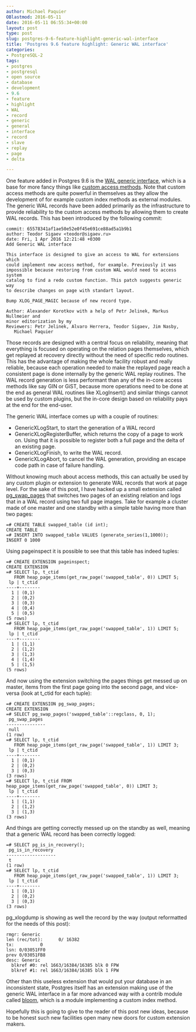 ```yaml
---
author: Michael Paquier
OBlastmod: 2016-05-11
date: 2016-05-11 06:55:34+00:00
layout: post
type: post
slug: postgres-9-6-feature-highlight-generic-wal-interface
title: 'Postgres 9.6 feature highlight: Generic WAL interface'
categories:
- PostgreSQL-2
tags:
- postgres
- postgresql
- open source
- database
- development
- 9.6
- feature
- highlight
- WAL
- record
- generic
- general
- interface
- record
- slave
- replay
- page
- delta

---
```


One feature added in Postgres 9.6 is the [WAL generic interface](http://www.postgresql.org/docs/devel/static/generic-wal.html),
which is a base for more fancy things like [custom access methods](http://www.postgresql.org/docs/devel/static/sql-create-access-method.html).
Note that custom access methods are quite powerful in themselves as they allow
the development of for example custom index methods as external modules. The
generic WAL records have been added primarily as the infrastructure to provide
reliability to the custom access methods by allowing them to create WAL
records. This has been introduced by the following commit:

    commit: 65578341af1ae50e52e0f45e691ce88ad5a1b9b1
    author: Teodor Sigaev <teodor@sigaev.ru>
    date: Fri, 1 Apr 2016 12:21:48 +0300
    Add Generic WAL interface

    This interface is designed to give an access to WAL for extensions which
    could implement new access method, for example. Previously it was
    impossible because restoring from custom WAL would need to access system
    catalog to find a redo custom function. This patch suggests generic way
    to describe changes on page with standart layout.

    Bump XLOG_PAGE_MAGIC because of new record type.

    Author: Alexander Korotkov with a help of Petr Jelinek, Markus Nullmeier and
    minor editorization by my
    Reviewers: Petr Jelinek, Alvaro Herrera, Teodor Sigaev, Jim Nasby,
       Michael Paquier

Those records are designed with a central focus on reliability, meaning
that everything is focused on operating on the relation pages themselves,
which get replayed at recovery directly without the need of specific redo
routines. This has the advantage of making the whole facility robust and
really reliable, because each operation needed to make the replayed page
reach a consistent page is done internally by the generic WAL replay
routines. The WAL record generation is less performant than any of the
in-core access methods like say GIN or GiST, because more operations need
to be done at the end as general WAL routines like XLogInsert() and similar
things cannot be used by custom plugins, but the in-core design based on
reliability pays at the end for the end-user.

The generic WAL interface comes up with a couple of routines:

  * GenericXLogStart, to start the generation of a WAL record
  * GenericXLogRegisterBuffer, which returns the copy of a page to
  work on. Using that it is possible to register both a full page
  and the delta of an existing page.
  * GenericXLogFinish, to write the WAL record.
  * GenericXLogAbort, to cancel the WAL generation, providing an escape
  code path in case of failure handling.

Without knowing much about access methods, this can actually be used
by any custom plugin or extension to generate WAL records that work
at page level. For the sake of this post, I have hacked up a small
extension called [pg\_swap\_pages](https://github.com/michaelpq/pg_plugins/tree/master/pg_swap_pages)
that switches two pages of an existing relation and logs that in a WAL
record using two full page images. Take for example a cluster made of
one master and one standby with a simple table having more than two
pages:

    =# CREATE TABLE swapped_table (id int);
    CREATE TABLE
    =# INSERT INTO swapped_table VALUES (generate_series(1,1000));
    INSERT 0 1000

Using pageinspect it is possible to see that this table has indeed
tuples:

    =# CREATE EXTENSION pageinspect;
    CREATE EXTENSION
    =# SELECT lp, t_ctid
       FROM heap_page_items(get_raw_page('swapped_table', 0)) LIMIT 5;
     lp | t_ctid
    ----+--------
      1 | (0,1)
      2 | (0,2)
      3 | (0,3)
      4 | (0,4)
      5 | (0,5)
    (5 rows)
    =# SELECT lp, t_ctid
       FROM heap_page_items(get_raw_page('swapped_table', 1)) LIMIT 5;
     lp | t_ctid
    ----+--------
      1 | (1,1)
      2 | (1,2)
      3 | (1,3)
      4 | (1,4)
      5 | (1,5)
    (5 rows)

And now using the extension switching the pages things get messed up
on master, items from the first page going into the second page, and
vice-versa (look at t\_ctid for each tuple):

    =# CREATE EXTENSION pg_swap_pages;
    CREATE EXTENSION
    =# SELECT pg_swap_pages('swapped_table'::regclass, 0, 1);
     pg_swap_pages
    ---------------
     null
    (1 row)
    =# SELECT lp, t_ctid
       FROM heap_page_items(get_raw_page('swapped_table', 1)) LIMIT 3;
     lp | t_ctid
    ----+--------
      1 | (0,1)
      2 | (0,2)
      3 | (0,3)
    (3 rows)
    =# SELECT lp, t_ctid FROM heap_page_items(get_raw_page('swapped_table', 0)) LIMIT 3;
     lp | t_ctid
    ----+--------
      1 | (1,1)
      2 | (1,2)
      3 | (1,3)
    (3 rows)

And things are getting correctly messed up on the standby as well, meaning that
a generic WAL record has been correctly logged:

    =# SELECT pg_is_in_recovery();
     pg_is_in_recovery
    -------------------
     t
    (1 row)
    =# SELECT lp, t_ctid
       FROM heap_page_items(get_raw_page('swapped_table', 1)) LIMIT 3;
     lp | t_ctid
    ----+--------
      1 | (0,1)
      2 | (0,2)
      3 | (0,3)
    (3 rows)

pg\_xlogdump is showing as well the record by the way (output reformatted
for the needs of this post):

    rmgr: Generic
    len (rec/tot):      0/ 16382
    tx:          0
    lsn: 0/03051FF0
    prev 0/03051FB8
    desc: Generic
      blkref #0: rel 1663/16384/16385 blk 0 FPW
      blkref #1: rel 1663/16384/16385 blk 1 FPW

Other than this useless extension that would put your database in
an inconsistent state, Postgres itself has an extension making use of
the generic WAL interface in a far more advanced way with a contrib
module called [bloom](http://www.postgresql.org/docs/devel/static/bloom.html),
which is a module implementing a custom index method.

Hopefully this is going to give to the reader of this post new ideas,
because to be honest such new facilities open many new doors for
custom extension makers.
